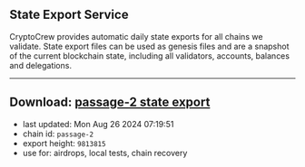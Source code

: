## State Export Service
CryptoCrew provides automatic daily state exports for all chains we validate. State export files can be used as genesis files and are a snapshot of the current blockchain state, including all validators, accounts, balances and delegations.

---
**Download: [passage-2 state export](https://dl-eu2.ccvalidators.com/SERVICE/passage/passage-2_export_9813815.json)**
---

- last updated: Mon Aug 26 2024 07:19:51
- chain id: `passage-2`
- export height: `9813815`
- use for: airdrops, local tests, chain recovery
